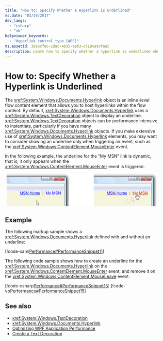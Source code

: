 ```yaml
---
title: "How to: Specify Whether a Hyperlink is Underlined"
ms.date: "03/30/2017"
dev_langs: 
  - "csharp"
  - "vb"
helpviewer_keywords: 
  - "Hyperlink control type [WPF]"
ms.assetid: 3996cfe6-1dac-4835-aeb3-c719ce9cfee5
description: Learn how to specify whether a hyperlink is underlined when triggering an event, such as the MouseEnter event.
---
```

# How to: Specify Whether a Hyperlink is Underlined

The <xref:System.Windows.Documents.Hyperlink> object is an inline-level flow content element that allows you to host hyperlinks within the flow content. By default, <xref:System.Windows.Documents.Hyperlink> uses a <xref:System.Windows.TextDecoration> object to display an underline. <xref:System.Windows.TextDecoration> objects can be performance intensive to instantiate, particularly if you have many <xref:System.Windows.Documents.Hyperlink> objects. If you make extensive use of <xref:System.Windows.Documents.Hyperlink> elements, you may want to consider showing an underline only when triggering an event, such as the <xref:System.Windows.ContentElement.MouseEnter> event.  
  
 In the following example, the underline for the "My MSN" link is dynamic, that is, it only appears when the <xref:System.Windows.ContentElement.MouseEnter> event is triggered.  
  
  ![Hyperlinks displaying TextDecorations](./media/how-to-specify-whether-a-hyperlink-is-underlined/text-decorations-hyperlinks.png)  

## Example  

 The following markup sample shows a <xref:System.Windows.Documents.Hyperlink> defined with and without an underline:  
  
 [!code-xaml[Performance#PerformanceSnippet11](~/samples/snippets/csharp/VS_Snippets_Wpf/Performance/CSharp/Hyperlink.xaml#performancesnippet11)]  
  
 The following code sample shows how to create an underline for the <xref:System.Windows.Documents.Hyperlink> on the <xref:System.Windows.ContentElement.MouseEnter> event, and remove it on the <xref:System.Windows.ContentElement.MouseLeave> event.  
  
 [!code-csharp[Performance#PerformanceSnippet15](~/samples/snippets/csharp/VS_Snippets_Wpf/Performance/CSharp/Hyperlink.xaml.cs#performancesnippet15)]
 [!code-vb[Performance#PerformanceSnippet15](~/samples/snippets/visualbasic/VS_Snippets_Wpf/Performance/visualbasic/hyperlink.xaml.vb#performancesnippet15)]  
  
## See also

- <xref:System.Windows.TextDecoration>
- <xref:System.Windows.Documents.Hyperlink>
- [Optimizing WPF Application Performance](optimizing-wpf-application-performance.md)
- [Create a Text Decoration](how-to-create-a-text-decoration.md)
